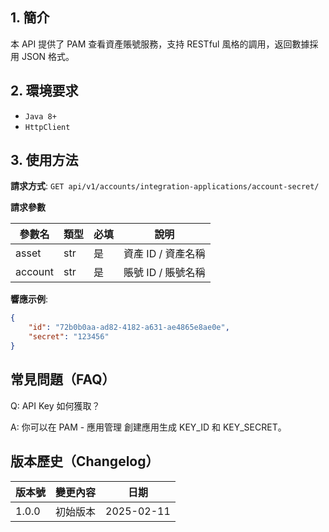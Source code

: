 ## 1. 簡介

本 API 提供了 PAM 查看資產賬號服務，支持 RESTful 風格的調用，返回數據採用 JSON 格式。

## 2. 環境要求

- `Java 8+`
- `HttpClient`

## 3. 使用方法

**請求方式**: `GET api/v1/accounts/integration-applications/account-secret/`

**請求參數**

| 參數名    | 類型   | 必填 | 說明            |
|----------|------|-----|---------------|
| asset    | str  | 是   | 資產 ID / 資產名稱 |
| account  | str  | 是   | 賬號 ID / 賬號名稱 |

**響應示例**:
```json
{
    "id": "72b0b0aa-ad82-4182-a631-ae4865e8ae0e", 
    "secret": "123456"
}
```

## 常見問題（FAQ）

Q: API Key 如何獲取？

A: 你可以在 PAM - 應用管理 創建應用生成 KEY_ID 和 KEY_SECRET。

## 版本歷史（Changelog）


| 版本號   | 變更內容              | 日期         |
| ----- | ----------------- |------------|
| 1.0.0 | 初始版本              | 2025-02-11 |